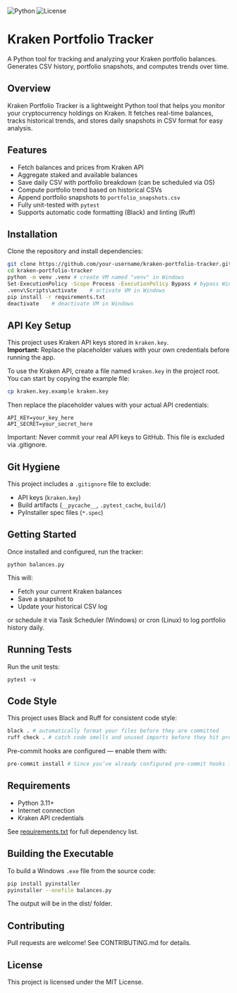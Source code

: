 ![Python](https://img.shields.io/badge/python-3.11+-blue)
![License](https://img.shields.io/badge/license-MIT-green)

# Kraken Portfolio Tracker

A Python tool for tracking and analyzing your Kraken portfolio balances.  
Generates CSV history, portfolio snapshots, and computes trends over time.

## Overview

Kraken Portfolio Tracker is a lightweight Python tool that helps you monitor your cryptocurrency holdings on Kraken. It fetches real-time balances, tracks historical trends, and stores daily snapshots in CSV format for easy analysis.

## Features
- Fetch balances and prices from Kraken API
- Aggregate staked and available balances
- Save daily CSV with portfolio breakdown (can be scheduled via OS)
- Compute portfolio trend based on historical CSVs
- Append portfolio snapshots to `portfolio_snapshots.csv`
- Fully unit-tested with `pytest`
- Supports automatic code formatting (Black) and linting (Ruff)

## Installation

Clone the repository and install dependencies:

```bash
git clone https://github.com/your-username/kraken-portfolio-tracker.git
cd kraken-portfolio-tracker
python -m venv .venv # create VM named "venv" in Windows
Set-ExecutionPolicy -Scope Process -ExecutionPolicy Bypass # bypass Windows policies for VM current session
.venv\Scripts\activate    # activate VM in Windows
pip install -r requirements.txt
deactivate    # deactivate VM in Windows
```

## API Key Setup

This project uses Kraken API keys stored in `kraken.key`.  
**Important:** Replace the placeholder values with your own credentials before running the app.

To use the Kraken API, create a file named `kraken.key` in the project root.  
You can start by copying the example file:

```bash
cp kraken.key.example kraken.key
```

Then replace the placeholder values with your actual API credentials:
```
API_KEY=your_key_here
API_SECRET=your_secret_here
```
Important: Never commit your real API keys to GitHub. This file is excluded via .gitignore.

## Git Hygiene

This project includes a `.gitignore` file to exclude:
- API keys (`kraken.key`)
- Build artifacts (`__pycache__`, `.pytest_cache`, `build/`)
- PyInstaller spec files (`*.spec`)

## Getting Started

Once installed and configured, run the tracker:

```
python balances.py
```
This will:
- Fetch your current Kraken balances
- Save a snapshot to
- Update your historical CSV log

or schedule it via Task Scheduler (Windows) or cron (Linux) to log portfolio history daily.

## Running Tests

Run the unit tests:
```
pytest -v
```

## Code Style

This project uses Black and Ruff for consistent code style:
```bash
black . # automatically format your files before they are committed
ruff check . # catch code smells and unused imports before they hit production
```

Pre-commit hooks are configured — enable them with:
```bash
pre-commit install # Since you’ve already configured pre-commit hooks in .pre-commit-config.yaml, you can enable them locally. Now every time you run git commit, Black and Ruff will automatically check your files before they are committed — so your CI will stay green without extra work.
```

## Requirements

- Python 3.11+
- Internet connection
- Kraken API credentials

See [requirements.txt](requirements.txt) for full dependency list.

## Building the Executable

To build a Windows `.exe` file from the source code:

```bash
pip install pyinstaller
pyinstaller --onefile balances.py
```
The output will be in the dist/ folder.

## Contributing

Pull requests are welcome! See CONTRIBUTING.md for details.

## License

This project is licensed under the MIT License.
